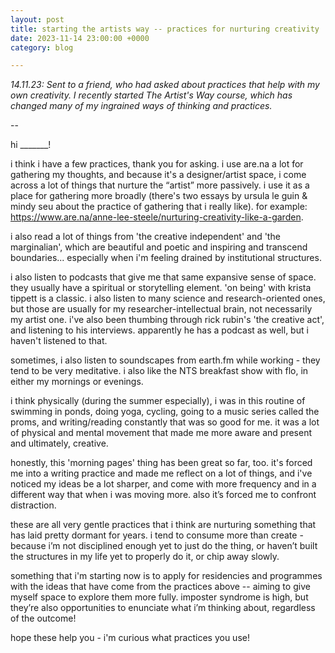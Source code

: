 ```yaml
---
layout: post
title: starting the artists way -- practices for nurturing creativity
date: 2023-11-14 23:00:00 +0000
category: blog

---
```


_14.11.23: Sent to a friend, who had asked about practices that help with my own creativity. I recently started The Artist's Way course, which has changed many of my ingrained ways of thinking and practices._

-- 

hi _______!

i think i have a few practices, thank you for asking. i use are.na a lot for gathering my thoughts, and because it's a designer/artist space, i come across a lot of things that nurture the “artist” more passively. i use it as a place for gathering more broadly (there's two essays by ursula le guin & mindy seu about the practice of gathering that i really like). for example: https://www.are.na/anne-lee-steele/nurturing-creativity-like-a-garden.

i also read a lot of things from 'the creative independent' and 'the marginalian', which are beautiful and poetic and inspiring and transcend boundaries... especially when i'm feeling drained by institutional structures. 

i also listen to podcasts that give me that same expansive sense of space. they usually have a spiritual or storytelling element. 'on being' with krista tippett is a classic. i also listen to many science and research-oriented ones, but those are usually for my researcher-intellectual brain, not necessarily my artist one. i've also been thumbing through rick rubin's 'the creative act', and listening to his interviews. apparently he has a podcast as well, but i haven't listened to that.

sometimes, i also listen to soundscapes from earth.fm while working - they tend to be very meditative. i also like the NTS breakfast show with flo, in either my mornings or evenings.

i think physically (during the summer especially), i was in this routine of swimming in ponds, doing yoga, cycling, going to a music series called the proms, and writing/reading constantly that was so good for me. it was a lot of physical and mental movement that made me more aware and present and ultimately, creative.

honestly, this 'morning pages' thing has been great so far, too. it's forced me into a writing practice and made me reflect on a lot of things, and i've noticed my ideas be a lot sharper, and come with more frequency and in a different way that when i was moving more. also it’s forced me to confront distraction.

these are all very gentle practices that i think are nurturing something that has laid pretty dormant for years. i tend to consume more than create - because i’m not disciplined enough yet to just do the thing, or haven’t built the structures in my life yet to properly do it, or chip away slowly.

something that i'm starting now is to apply for residencies and programmes with the ideas that have come from the practices above -- aiming to give myself space to explore them more fully. imposter syndrome is high, but they’re also opportunities to enunciate what i’m thinking about, regardless of the outcome!

hope these help you - i'm curious what practices you use!
